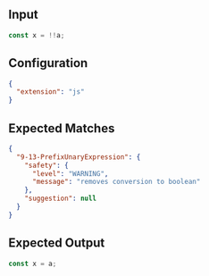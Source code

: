 
## Input
```javascript input
const x = !!a;
```

## Configuration
```json configuration
{
  "extension": "js"
}
```

## Expected Matches
```json expected matches
{
  "9-13-PrefixUnaryExpression": {
    "safety": {
      "level": "WARNING",
      "message": "removes conversion to boolean"
    },
    "suggestion": null
  }
}
```

## Expected Output
```javascript expected output
const x = a;
```
